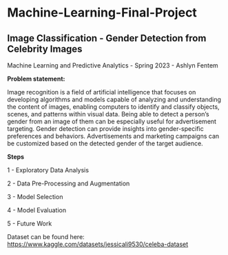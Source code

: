 # Machine-Learning-Final-Project
 ## Image Classification - Gender Detection from Celebrity Images
Machine Learning and Predictive Analytics - Spring 2023 - Ashlyn Fentem

**Problem statement:**

Image recognition is a field of artificial intelligence that focuses on developing algorithms and models capable of analyzing and understanding the content of images, enabling computers to identify and classify objects, scenes, and patterns within visual data. Being able to detect a person’s gender from an image of them can be especially useful for advertisement targeting. Gender detection can provide insights into gender-specific preferences and behaviors. Advertisements and marketing campaigns can be customized based on the detected gender of the target audience.


**Steps**

  1 - Exploratory Data Analysis
   
  2 - Data Pre-Processing and Augmentation 
  
  3 - Model Selection
  
  4 - Model Evaluation
  
  5 - Future Work

Dataset can be found here: https://www.kaggle.com/datasets/jessicali9530/celeba-dataset
